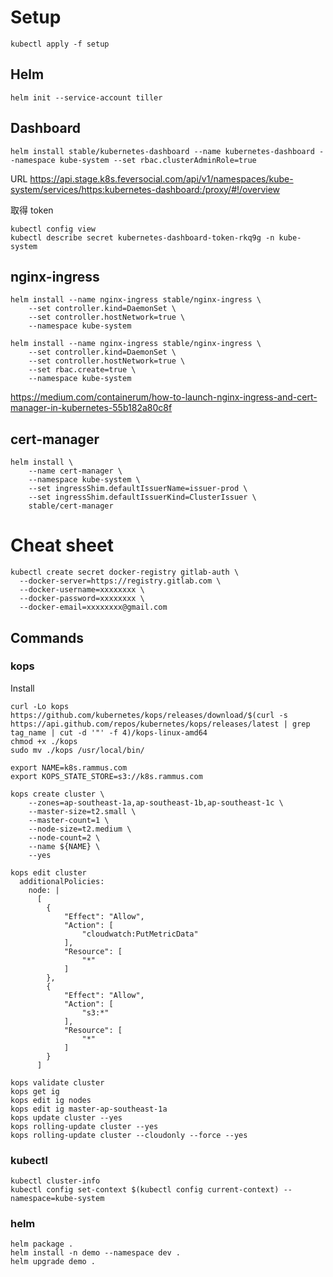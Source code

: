 # Setup

```
kubectl apply -f setup
```

## Helm
```
helm init --service-account tiller
```

## Dashboard
```
helm install stable/kubernetes-dashboard --name kubernetes-dashboard --namespace kube-system --set rbac.clusterAdminRole=true
```

URL https://api.stage.k8s.feversocial.com/api/v1/namespaces/kube-system/services/https:kubernetes-dashboard:/proxy/#!/overview

取得 token
```
kubectl config view
kubectl describe secret kubernetes-dashboard-token-rkq9g -n kube-system

```

## nginx-ingress
```
helm install --name nginx-ingress stable/nginx-ingress \
    --set controller.kind=DaemonSet \
    --set controller.hostNetwork=true \
    --namespace kube-system

helm install --name nginx-ingress stable/nginx-ingress \
    --set controller.kind=DaemonSet \
    --set controller.hostNetwork=true \
    --set rbac.create=true \
    --namespace kube-system
```
https://medium.com/containerum/how-to-launch-nginx-ingress-and-cert-manager-in-kubernetes-55b182a80c8f

## cert-manager
```
helm install \
    --name cert-manager \
    --namespace kube-system \
    --set ingressShim.defaultIssuerName=issuer-prod \
    --set ingressShim.defaultIssuerKind=ClusterIssuer \
    stable/cert-manager
```

# Cheat sheet

```
kubectl create secret docker-registry gitlab-auth \
  --docker-server=https://registry.gitlab.com \
  --docker-username=xxxxxxxx \
  --docker-password=xxxxxxxx \
  --docker-email=xxxxxxxx@gmail.com
```

## Commands

### kops

Install
```
curl -Lo kops https://github.com/kubernetes/kops/releases/download/$(curl -s https://api.github.com/repos/kubernetes/kops/releases/latest | grep tag_name | cut -d '"' -f 4)/kops-linux-amd64
chmod +x ./kops
sudo mv ./kops /usr/local/bin/
```

```
export NAME=k8s.rammus.com
export KOPS_STATE_STORE=s3://k8s.rammus.com

kops create cluster \
    --zones=ap-southeast-1a,ap-southeast-1b,ap-southeast-1c \
    --master-size=t2.small \
    --master-count=1 \
    --node-size=t2.medium \
    --node-count=2 \
    --name ${NAME} \
    --yes 
```

```
kops edit cluster
  additionalPolicies:
    node: |
      [
        {
            "Effect": "Allow",
            "Action": [
                "cloudwatch:PutMetricData"
            ],
            "Resource": [
                "*"
            ]
        },
        {
            "Effect": "Allow",
            "Action": [
                "s3:*"
            ],
            "Resource": [
                "*"
            ]
        }
      ]
```

```
kops validate cluster
kops get ig
kops edit ig nodes
kops edit ig master-ap-southeast-1a
kops update cluster --yes
kops rolling-update cluster --yes
kops rolling-update cluster --cloudonly --force --yes

```

### kubectl
```
kubectl cluster-info
kubectl config set-context $(kubectl config current-context) --namespace=kube-system
```

### helm
```
helm package .  
helm install -n demo --namespace dev .
helm upgrade demo .
```